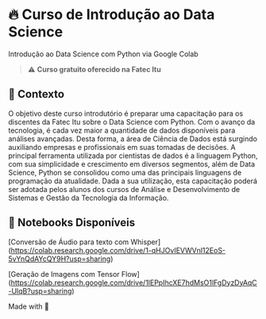 # 🔥 Curso de Introdução ao Data Science

Introdução ao Data Science com Python via Google Colab

> ⚠️ **Curso gratuito oferecido na Fatec Itu**

## 🧠 Contexto

O objetivo deste curso introdutório é preparar uma capacitação para os discentes da Fatec Itu sobre o Data Science com Python. Com o avanço da tecnologia, é cada vez maior a quantidade de dados disponíveis para análises avançadas. Desta forma, a área de Ciência de Dados está surgindo auxiliando empresas e profissionais em suas tomadas de decisões. A principal ferramenta utilizada por cientistas de dados é a linguagem Python, com sua simplicidade e crescimento em diversos segmentos, além de Data Science, Python se consolidou como uma das principais linguagens de programação da atualidade.
Dada a sua utilização, esta capacitação poderá ser adotada pelos alunos dos cursos de Análise e Desenvolvimento de Sistemas e Gestão da Tecnologia da Informação. 

## 📔 Notebooks Disponíveis

[Conversão de Áudio para texto com Whisper]
(https://colab.research.google.com/drive/1-qHJOvIEVWVnl12EoS-5vYnQdAYcQY9H?usp=sharing)

[Geração de Imagens com Tensor Flow]
(https://colab.research.google.com/drive/1lEPpIhcXE7hdMsO1lFgDyzDyAqC-UlqB?usp=sharing)



Made with 💜
